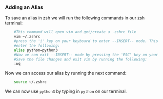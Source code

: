 ### Adding an Alias

To save an alias in zsh we will run the following commands in our zsh terminal:

```zsh
    #This command will open vim and get/create a .zshrc file
    vim ~/.zshrc
    #press the 'i' key on your keyboard to enter --INSERT-- mode. This will allow you to enter text into the .zshrc
    #enter the following:
    alias python=python3
    #Now we can exit --INSERT-- mode by pressing the 'ESC' key on your keyboard
    #Save the file changes and exit vim by running the following:
    :wq
```

Now we can access our alias by running the next command:

```zsh
    source ~/.zshrc
```
We can now use `python3` by typing in `python` on our terminal.
